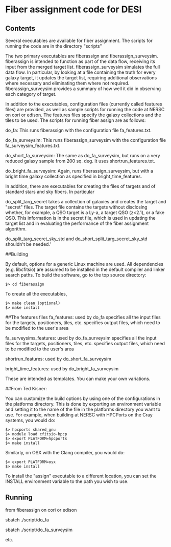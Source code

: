 # Fiber assignment code for DESI

## Contents

Several executables are available for fiber assignment.  The scripts for running the code are in the directory "scripts"

The two primary executables are fiberassign and fiberassign_surveysim.  fiberassign is intended to function as part of the data flow, receiving its input from the merged target list.  fiberassign_surveysim simulates the full data flow.  In particular, by looking at a file containing the truth for every galaxy target, it updates the target list, requiring additional observations where necessary and eliminating them where not required.  fiberassign_surveysim provides a summary of how well it did in observing each category of target.

In addition to the executables, configuration files (currently called features files) are provided, as well as sample scripts for running the code at NERSC on cori or edison. The features files specify the galaxy collections and the tiles to be used. The scripts for running fiber assign are as follows:

do_fa:  This runs fiberassign with the configuration file fa_features.txt.

do_fa_surveysim:  This runs fiberassign_surveysim with the configuration file fa_surveysim_features.txt.

do_short_fa_surveysim:  The same as do_fa_surveysim, but runs on a very reduced galaxy sample from 200 sq. deg.  It uses shortrun_features.txt.

do_bright_fa_surveysim:  Again, runs fiberassign_surveysim, but with a bright time galaxy collection as specified in bright_time_features.


In addition, there are executables for creating the files of targets and of standard stars and sky fibers.  In particular

do_split_targ_secret takes a collection of galaxies and creates the target and "secret" files.  The target file contains the targets without disclosing whether, for example, a QSO target is a Ly-a, a target QSO (z<2.1), or a fake QSO.  This information is in the secret file, which is used in updating the target list and in evaluating the performance of the fiber assignment algorithm.

do_split_targ_secret_sky_std and do_short_split_targ_secret_sky_std shouldn't be needed.'

##Building

By default, options for a generic Linux machine are used.  All 
dependencies (e.g. libcfitsio) are assumed to be installed in
the default compiler and linker search paths.  To build the 
software, go to the top source directory:

    $> cd fiberassign

To create all the executables,

    $> make clean (optional)
    $> make install


##The features files
fa_features: used by do_fa
    specifies all the input files for the targets, positioners, tiles, etc.
    specifies output files, which need to be modified to the user's area

fa_surveysims_features: used by do_fa_surveysim
    specifies all the input files for the targets, positioners, tiles, etc.
    specifies output files, which need to be modified to the user's area

shortrun_features: used by do_short_fa_surveysim

bright_time_features: used by do_bright_fa_surveysim

    
These are intended as templates.  You can make your own variations.

##From Ted Kisner:

You can customize the build options by using one of the 
configurations in the platforms directory.  This is done by 
exporting an environment variable and setting it to the name of 
the file in the platforms directory you want to use.  For example, 
when building at NERSC with HPCPorts on the Cray systems, you would do:

    $> hpcports shared_gnu
    $> module load cfitsio-hpcp
    $> export PLATFORM=hpcports
    $> make install

Similarly, on OSX with the Clang compiler, you would do:

    $> export PLATFORM=osx
    $> make install

To install the "assign" executable to a different location,
you can set the INSTALL environment variable to the path you
wish to use.

## Running

from fiberassign on cori or edison

sbatch ./script/do_fa

sbatch ./script/do_fa_surveysim

etc.
